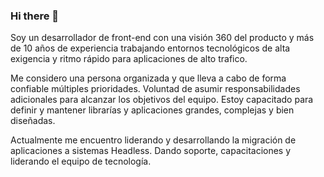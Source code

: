 ### Hi there 👋

Soy un desarrollador de front-end con una visión 360 del producto y más de 10 años de experiencia trabajando entornos tecnológicos de alta exigencia y ritmo rápido para aplicaciones de alto trafico. 

Me considero una persona organizada y que lleva a cabo de forma confiable múltiples prioridades. Voluntad de asumir responsabilidades adicionales para alcanzar los objetivos del equipo. Estoy capacitado para definir y mantener librarías y aplicaciones grandes, complejas y bien diseñadas. 

Actualmente me encuentro liderando y desarrollando la migración de aplicaciones a sistemas Headless. Dando soporte, capacitaciones y liderando el equipo de tecnología.


